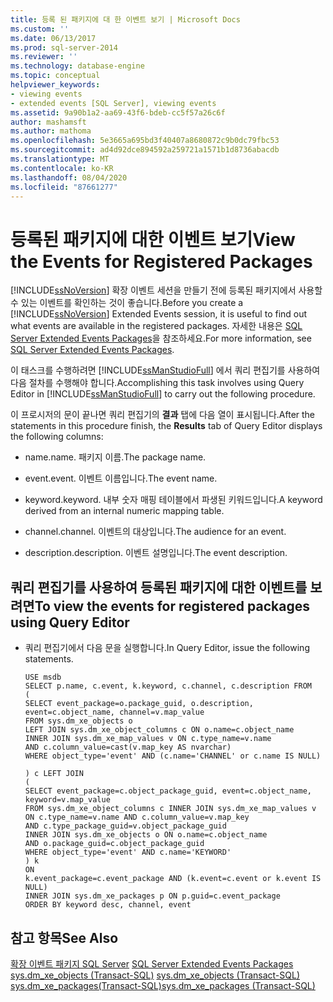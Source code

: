 ```yaml
---
title: 등록 된 패키지에 대 한 이벤트 보기 | Microsoft Docs
ms.custom: ''
ms.date: 06/13/2017
ms.prod: sql-server-2014
ms.reviewer: ''
ms.technology: database-engine
ms.topic: conceptual
helpviewer_keywords:
- viewing events
- extended events [SQL Server], viewing events
ms.assetid: 9a90b1a2-aa69-43f6-bdeb-cc5f57a26c6f
author: mashamsft
ms.author: mathoma
ms.openlocfilehash: 5e3665a695bd3f40407a8680872c9b0dc79fbc53
ms.sourcegitcommit: ad4d92dce894592a259721a1571b1d8736abacdb
ms.translationtype: MT
ms.contentlocale: ko-KR
ms.lasthandoff: 08/04/2020
ms.locfileid: "87661277"
---
```

# <a name="view-the-events-for-registered-packages"></a><span data-ttu-id="17060-102">등록된 패키지에 대한 이벤트 보기</span><span class="sxs-lookup"><span data-stu-id="17060-102">View the Events for Registered Packages</span></span>
  <span data-ttu-id="17060-103">[!INCLUDE[ssNoVersion](../includes/ssnoversion-md.md)] 확장 이벤트 세션을 만들기 전에 등록된 패키지에서 사용할 수 있는 이벤트를 확인하는 것이 좋습니다.</span><span class="sxs-lookup"><span data-stu-id="17060-103">Before you create a [!INCLUDE[ssNoVersion](../includes/ssnoversion-md.md)] Extended Events session, it is useful to find out what events are available in the registered packages.</span></span> <span data-ttu-id="17060-104">자세한 내용은 [SQL Server Extended Events Packages](../relational-databases/extended-events/sql-server-extended-events-packages.md)을 참조하세요.</span><span class="sxs-lookup"><span data-stu-id="17060-104">For more information, see [SQL Server Extended Events Packages](../relational-databases/extended-events/sql-server-extended-events-packages.md).</span></span>  
  
 <span data-ttu-id="17060-105">이 태스크를 수행하려면 [!INCLUDE[ssManStudioFull](../includes/ssmanstudiofull-md.md)] 에서 쿼리 편집기를 사용하여 다음 절차를 수행해야 합니다.</span><span class="sxs-lookup"><span data-stu-id="17060-105">Accomplishing this task involves using Query Editor in [!INCLUDE[ssManStudioFull](../includes/ssmanstudiofull-md.md)] to carry out the following procedure.</span></span>  
  
 <span data-ttu-id="17060-106">이 프로시저의 문이 끝나면 쿼리 편집기의 **결과** 탭에 다음 열이 표시됩니다.</span><span class="sxs-lookup"><span data-stu-id="17060-106">After the statements in this procedure finish, the **Results** tab of Query Editor displays the following columns:</span></span>  
  
-   <span data-ttu-id="17060-107">name.</span><span class="sxs-lookup"><span data-stu-id="17060-107">name.</span></span> <span data-ttu-id="17060-108">패키지 이름.</span><span class="sxs-lookup"><span data-stu-id="17060-108">The package name.</span></span>  
  
-   <span data-ttu-id="17060-109">event.</span><span class="sxs-lookup"><span data-stu-id="17060-109">event.</span></span> <span data-ttu-id="17060-110">이벤트 이름입니다.</span><span class="sxs-lookup"><span data-stu-id="17060-110">The event name.</span></span>  
  
-   <span data-ttu-id="17060-111">keyword.</span><span class="sxs-lookup"><span data-stu-id="17060-111">keyword.</span></span> <span data-ttu-id="17060-112">내부 숫자 매핑 테이블에서 파생된 키워드입니다.</span><span class="sxs-lookup"><span data-stu-id="17060-112">A keyword derived from an internal numeric mapping table.</span></span>  
  
-   <span data-ttu-id="17060-113">channel.</span><span class="sxs-lookup"><span data-stu-id="17060-113">channel.</span></span> <span data-ttu-id="17060-114">이벤트의 대상입니다.</span><span class="sxs-lookup"><span data-stu-id="17060-114">The audience for an event.</span></span>  
  
-   <span data-ttu-id="17060-115">description.</span><span class="sxs-lookup"><span data-stu-id="17060-115">description.</span></span> <span data-ttu-id="17060-116">이벤트 설명입니다.</span><span class="sxs-lookup"><span data-stu-id="17060-116">The event description.</span></span>  
  
## <a name="to-view-the-events-for-registered-packages-using-query-editor"></a><span data-ttu-id="17060-117">쿼리 편집기를 사용하여 등록된 패키지에 대한 이벤트를 보려면</span><span class="sxs-lookup"><span data-stu-id="17060-117">To view the events for registered packages using Query Editor</span></span>  
  
-   <span data-ttu-id="17060-118">쿼리 편집기에서 다음 문을 실행합니다.</span><span class="sxs-lookup"><span data-stu-id="17060-118">In Query Editor, issue the following statements.</span></span>  
  
    ```  
    USE msdb  
    SELECT p.name, c.event, k.keyword, c.channel, c.description FROM  
    (  
    SELECT event_package=o.package_guid, o.description,   
    event=c.object_name, channel=v.map_value  
    FROM sys.dm_xe_objects o  
    LEFT JOIN sys.dm_xe_object_columns c ON o.name=c.object_name  
    INNER JOIN sys.dm_xe_map_values v ON c.type_name=v.name   
    AND c.column_value=cast(v.map_key AS nvarchar)  
    WHERE object_type='event' AND (c.name='CHANNEL' or c.name IS NULL)  
  
    ) c LEFT JOIN   
    (  
    SELECT event_package=c.object_package_guid, event=c.object_name,   
    keyword=v.map_value  
    FROM sys.dm_xe_object_columns c INNER JOIN sys.dm_xe_map_values v   
    ON c.type_name=v.name AND c.column_value=v.map_key   
    AND c.type_package_guid=v.object_package_guid  
    INNER JOIN sys.dm_xe_objects o ON o.name=c.object_name   
    AND o.package_guid=c.object_package_guid  
    WHERE object_type='event' AND c.name='KEYWORD'   
    ) k  
    ON  
    k.event_package=c.event_package AND (k.event=c.event or k.event IS NULL)  
    INNER JOIN sys.dm_xe_packages p ON p.guid=c.event_package  
    ORDER BY keyword desc, channel, event  
    ```  
  
## <a name="see-also"></a><span data-ttu-id="17060-119">참고 항목</span><span class="sxs-lookup"><span data-stu-id="17060-119">See Also</span></span>  
 <span data-ttu-id="17060-120">[확장 이벤트 패키지 SQL Server](../relational-databases/extended-events/sql-server-extended-events-packages.md) </span><span class="sxs-lookup"><span data-stu-id="17060-120">[SQL Server Extended Events Packages](../relational-databases/extended-events/sql-server-extended-events-packages.md) </span></span>  
 <span data-ttu-id="17060-121">[sys.dm_xe_objects &#40;Transact-SQL&#41;](/sql/relational-databases/system-dynamic-management-views/sys-dm-xe-objects-transact-sql) </span><span class="sxs-lookup"><span data-stu-id="17060-121">[sys.dm_xe_objects &#40;Transact-SQL&#41;](/sql/relational-databases/system-dynamic-management-views/sys-dm-xe-objects-transact-sql) </span></span>  
 [<span data-ttu-id="17060-122">sys.dm_xe_packages&#40;Transact-SQL&#41;</span><span class="sxs-lookup"><span data-stu-id="17060-122">sys.dm_xe_packages &#40;Transact-SQL&#41;</span></span>](/sql/relational-databases/system-dynamic-management-views/sys-dm-xe-packages-transact-sql)  
  
  
